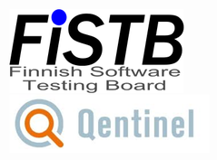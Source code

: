 <span class="sponsor"> 
<a href="http://http://www.fistb.fi/"><img src="/images/2017/sponsors/fistb.png" /></a>
<a href="https://qentinel.com/"><img src="/images/2017/sponsors/qentinel.jpg" /></a>
</span>
